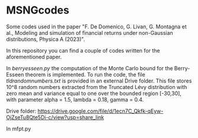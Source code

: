 # MSNGcodes
Some codes used in the paper  "F. De Domenico, G. Livan, G. Montagna et al., Modeling and simulation of financial returns under non-Gaussian distributions, Physica A (2023)".

In this repository you can find a couple of codes written for the aforementioned paper. 

In _berryesseen.py_ the computation of the Monte Carlo bound for the Berry-Esseen theorem is implemented. 
To run the code, the file _tldrandomnumbers.txt_ is provided in an external Drive folder. This file stores 10^8 random numbers extracted from the Truncated Lévy distribution with zero mean and variance equal to one over the bounded region [-30,30], with parameter alpha = 1.5, lambda = 0.18, gamma = 0.4.

Drive folder: https://drive.google.com/file/d/1ecn7C_Qkfk-qEyw-OjZseTu8Qte5Di-c/view?usp=share_link

In mfpt.py  
